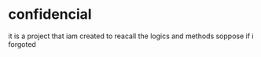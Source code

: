 # confidencial
it is a project that iam created to reacall the logics and methods soppose if i forgoted
